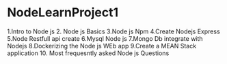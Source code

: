 # NodeLearnProject1

1.Intro to Node js
2. Node js Basics
3.Node js Npm 
4.Create Nodejs Express
5.Node Restfull api create
6.Mysql Node js
7.Mongo Db integrate with Nodejs
8.Dockerizing the Node js WEb app
9.Create a MEAN Stack application
10. Most frequesntly asked Node js Questions

